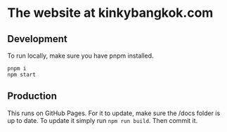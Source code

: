 # The website at kinkybangkok.com

## Development

To run locally, make sure you have pnpm installed.

```
pnpm i
npm start
```

## Production

This runs on GitHub Pages. For it to update,  make sure the /docs folder is up to date. To update it simply run `npm run build`. Then commit it.
